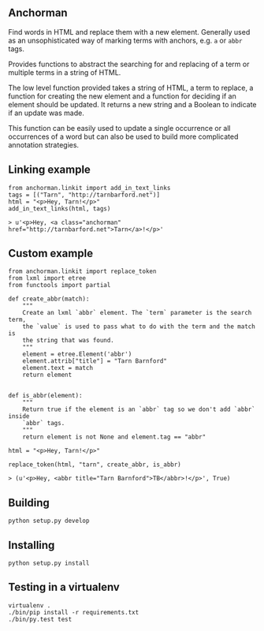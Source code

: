 ## Anchorman

Find words in HTML and replace them with a new element. Generally used as an
unsophisticated way of marking terms with anchors, e.g. `a` or `abbr` tags.

Provides functions to abstract the searching for and replacing of a term or 
multiple terms in a string of HTML. 

The low level function provided takes a string of HTML, a term to replace, a
function for creating the new element and a function for deciding if an element
should be updated. It returns a new string and a Boolean to indicate if an
update was made.

This function can be easily used to update a single occurrence or all occurrences
of a word but can also be used to build more complicated annotation strategies.

## Linking example

    from anchorman.linkit import add_in_text_links
    tags = [("Tarn", "http://tarnbarford.net")]
    html = "<p>Hey, Tarn!</p>"
    add_in_text_links(html, tags)

    > u'<p>Hey, <a class="anchorman" href="http://tarnbarford.net">Tarn</a>!</p>'

## Custom example

    from anchorman.linkit import replace_token
    from lxml import etree
    from functools import partial

    def create_abbr(match):
        """
        Create an lxml `abbr` element. The `term` parameter is the search term,
        the `value` is used to pass what to do with the term and the match is 
        the string that was found.
        """
        element = etree.Element('abbr')
        element.attrib["title"] = "Tarn Barnford"
        element.text = match
        return element


    def is_abbr(element):
        """
        Return true if the element is an `abbr` tag so we don't add `abbr` inside
        `abbr` tags. 
        """
        return element is not None and element.tag == "abbr"

    html = "<p>Hey, Tarn!</p>"

    replace_token(html, "tarn", create_abbr, is_abbr)

    > (u'<p>Hey, <abbr title="Tarn Barnford">TB</abbr>!</p>', True) 


## Building  

    python setup.py develop

## Installing 

    python setup.py install

## Testing in a virtualenv

    virtualenv .
    ./bin/pip install -r requirements.txt
    ./bin/py.test test
